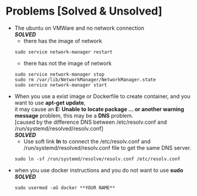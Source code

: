 # Problems [Solved & Unsolved]
* The ubuntu on VMWare and no network connection</br>
  ***SOLVED***
  * there has the image of network
  ```
  sudo service network-manager restart
  ```
  * there has not the image of network
  ```
  sudo service network-manager stop
  sudo rm /var/lib/NetworkManager/NetworkManager.state
  sudo service network-manager start
   ```
* When you use a exist image or Dockerfile to create container, and you want to use **apt-get update**,</br>
  it may cause an **E: Unable to locate package ... or another warning message** problem, this may be a **DNS** problem.</br>
  [caused by the difference DNS between /etc/resolv.conf and /run/systemd/resolved/resolv.conf]</br>
  ***SOLVED***</br>
  * Use soft link **ln** to connect the /etc/resolv.conf and /run/systemd/resolved/resolv.conf file to get the same DNS server.</br>
  ```
  sudo ln -sf /run/systemd/resolve/resolv.conf /etc/resolv.conf
  ```
* when you use docker instructions and you do not want to use **sudo**</br>
  ***SOLVED***
  ```
  sudo usermod -aG docker **YOUR NAME**
  ```
